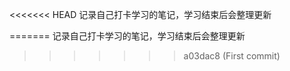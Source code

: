 <<<<<<< HEAD
记录自己打卡学习的笔记，学习结束后会整理更新


=======
记录自己打卡学习的笔记，学习结束后会整理更新


>>>>>>> a03dac8 (First commit)
